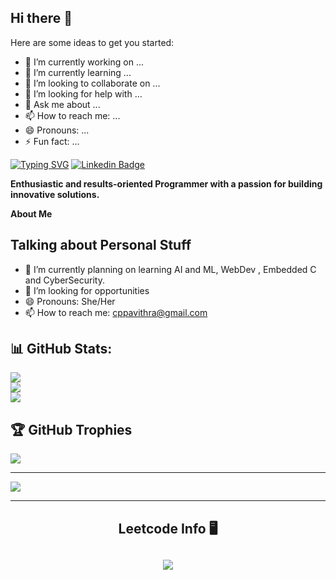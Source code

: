 ## Hi there 👋

<!--
**CPPavithra/CPPavithra** is a ✨ _special_ ✨ repository because its `README.md` (this file) appears on your GitHub profile.
-->
Here are some ideas to get you started:

- 🔭 I’m currently working on ...
- 🌱 I’m currently learning ...
- 👯 I’m looking to collaborate on ...
- 🤔 I’m looking for help with ...
- 💬 Ask me about ...
- 📫 How to reach me: ...
- 😄 Pronouns: ...
- ⚡ Fun fact: ...

[![Typing SVG](https://readme-typing-svg.demolab.com/?lines=Hey+there+👋,+I'm+Pavithra; )](https://git.io/typing-svg)
[![Linkedin Badge](https://img.shields.io/badge/-LinkedIn-0e76a8?style=flat-square&logo=Linkedin&logoColor=white)](https://linkedin.com/in/nikhilcp05)

**Enthusiastic and results-oriented Programmer with a passion for building innovative solutions.**

**About Me**


## **Talking about Personal Stuff**
- 🌱 I’m currently planning on learning AI and ML, WebDev , Embedded C and CyberSecurity.
- 🤔 I’m looking for opportunities
- 😄 Pronouns: She/Her
- 📫 How to reach me: cppavithra@gmail.com


## 📊 GitHub Stats:
![](https://github-readme-stats.vercel.app/api?username=CPPavithra&theme=blue-green&hide_border=false&include_all_commits=true&count_private=false)<br/>
![](https://github-readme-streak-stats.herokuapp.com/?user=CPPavithra&theme=blue-green&hide_border=false)<br/>
![](https://github-readme-stats.vercel.app/api/top-langs/?username=CPPavithra&theme=blue-green&hide_border=false&include_all_commits=true&count_private=false&layout=compact)

## 🏆 GitHub Trophies
![](https://github-profile-trophy.vercel.app/?username=CPPavithra&theme=blue-green&no-frame=false&no-bg=true&margin-w=4)



---
[![](https://visitcount.itsvg.in/api?id=CPPavithra&icon=2&color=0)](https://visitcount.itsvg.in)

-----

<div align="center"> 


<h2 align="center">Leetcode Info 🖥️ <h2>  
<p align="center">
  
  <img  align=top flex-grow=1 src="https://leetcard.jacoblin.cool/Pavithra_CP?theme=dark&font=Nunito&ext=heatmap" />  
</p>

<br/><br/>
